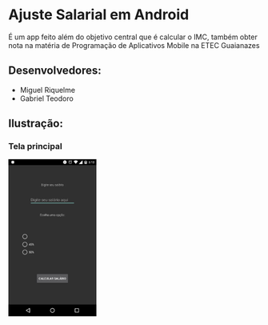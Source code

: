 # Ajuste Salarial em Android

É um app feito além do objetivo central que é calcular o IMC, também obter nota na matéria de Programação de Aplicativos Mobile na ETEC Guaianazes

## Desenvolvedores:
  - Miguel Riquelme 
  - Gabriel Teodoro

## Ilustração:
### Tela principal
<img src="./assets/img/print.jpeg" width="35%"/>
